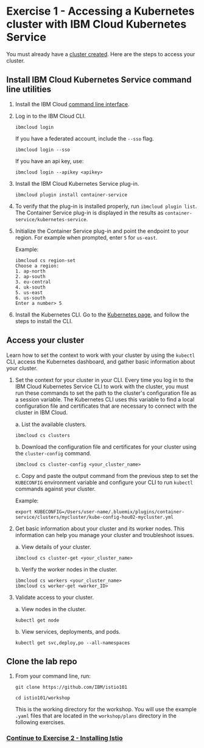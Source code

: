 # Exercise 1 - Accessing a Kubernetes cluster with IBM Cloud Kubernetes Service

You must already have a [cluster created](https://console.bluemix.net/docs/containers/container_index.html#container_index). Here are the steps to access your cluster.

## Install IBM Cloud Kubernetes Service command line utilities

1. Install the IBM Cloud [command line interface](https://console.bluemix.net/docs/cli/reference/bluemix_cli/get_started.html#getting-started).

2.  Log in to the IBM Cloud CLI.

    ```shell
    ibmcloud login
    ```

    If you have a federated account, include the `--sso` flag.

    ```shell
    ibmcloud login --sso
    ```

    If you have an api key, use:

    ```shell
    ibmcloud login --apikey <apikey>
    ```

3.  Install the IBM Cloud Kubernetes Service plug-in.

    ```shell
    ibmcloud plugin install container-service
    ```

4. To verify that the plug-in is installed properly, run `ibmcloud plugin list`. The Container Service plug-in is displayed in the results as `container-service/kubernetes-service`.

5.  Initialize the Container Service plug-in and point the endpoint to your region. For example when prompted, enter `5` for `us-east`.

    Example:

    ```shell
    ibmcloud cs region-set
    Choose a region:
    1. ap-north
    2. ap-south
    3. eu-central
    4. uk-south
    5. us-east
    6. us-south
    Enter a number> 5
    ```

6. Install the Kubernetes CLI. Go to the [Kubernetes page](https://kubernetes.io/docs/tasks/tools/install-kubectl/#install-kubectl-binary-via-curl), and follow the steps to install the CLI.

## Access your cluster
Learn how to set the context to work with your cluster by using the `kubectl` CLI, access the Kubernetes dashboard, and gather basic information about your cluster.

1.  Set the context for your cluster in your CLI. Every time you log in to the IBM Cloud Kubernetes Service CLI to work with the cluster, you must run these commands to set the path to the cluster's configuration file as a session variable. The Kubernetes CLI uses this variable to find a local configuration file and certificates that are necessary to connect with the cluster in IBM Cloud.

    a. List the available clusters.

    ```shell
    ibmcloud cs clusters
    ```

    b. Download the configuration file and certificates for your cluster using the `cluster-config` command.

    ```shell
    ibmcloud cs cluster-config <your_cluster_name>
    ```

    c. Copy and paste the output command from the previous step to set the `KUBECONFIG` environment variable and configure your CLI to run `kubectl` commands against your cluster.

    Example:
    ```shell
    export KUBECONFIG=/Users/user-name/.bluemix/plugins/container-service/clusters/mycluster/kube-config-hou02-mycluster.yml
    ```

2.  Get basic information about your cluster and its worker nodes. This information can help you manage your cluster and troubleshoot issues.

    a.  View details of your cluster.

    ```shell
    ibmcloud cs cluster-get <your_cluster_name>
    ```

    b.  Verify the worker nodes in the cluster.

    ```shell
    ibmcloud cs workers <your_cluster_name>
    ibmcloud cs worker-get <worker_ID>
    ```

3.  Validate access to your cluster.

    a.  View nodes in the cluster.

    ```shell
    kubectl get node
    ```

    b.  View services, deployments, and pods.

    ```shell
    kubectl get svc,deploy,po --all-namespaces
    ```

## Clone the lab repo

1. From your command line, run:

    ```shell
    git clone https://github.com/IBM/istio101

    cd istio101/workshop
    ```

    This is the working directory for the workshop. You will use the example `.yaml` files that are located in the `workshop/plans` directory in the following exercises.

### [Continue to Exercise 2 - Installing Istio](../exercise-2/README.md)
